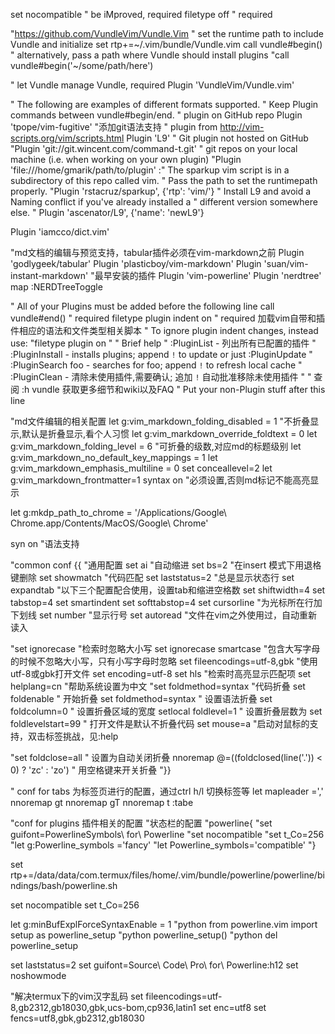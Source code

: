 set nocompatible              " be iMproved, required
filetype off                  " required

"https://github.com/VundleVim/Vundle.Vim
" set the runtime path to include Vundle and initialize
set rtp+=~/.vim/bundle/Vundle.vim
call vundle#begin()
" alternatively, pass a path where Vundle should install plugins
"call vundle#begin('~/some/path/here')

" let Vundle manage Vundle, required
Plugin 'VundleVim/Vundle.vim'

" The following are examples of different formats supported.
" Keep Plugin commands between vundle#begin/end.
" plugin on GitHub repo
Plugin 'tpope/vim-fugitive' "添加git语法支持
" plugin from http://vim-scripts.org/vim/scripts.html
Plugin 'L9'
" Git plugin not hosted on GitHub
"Plugin 'git://git.wincent.com/command-t.git'
" git repos on your local machine (i.e. when working on your own plugin)
"Plugin 'file:///home/gmarik/path/to/plugin'
:" The sparkup vim script is in a subdirectory of this repo called vim.
" Pass the path to set the runtimepath properly.
"Plugin 'rstacruz/sparkup', {'rtp': 'vim/'}
" Install L9 and avoid a Naming conflict if you've already installed a
" different version somewhere else.
" Plugin 'ascenator/L9', {'name': 'newL9'}

Plugin 'iamcco/dict.vim'

"md文档的编辑与预览支持，tabular插件必须在vim-markdown之前
Plugin 'godlygeek/tabular'
Plugin 'plasticboy/vim-markdown'
Plugin 'suan/vim-instant-markdown'
"最早安装的插件
Plugin 'vim-powerline'
Plugin 'nerdtree'
map <F2> :NERDTreeToggle<CR>

" All of your Plugins must be added before the following line
call vundle#end()            " required
filetype plugin indent on    " required 加载vim自带和插件相应的语法和文件类型相关脚本
" To ignore plugin indent changes, instead use:
"filetype plugin on
"
" Brief help
" :PluginList       - 列出所有已配置的插件
" :PluginInstall    - installs plugins; append `!` to update or just :PluginUpdate
" :PluginSearch foo - searches for foo; append `!` to refresh local cache
" :PluginClean      - 清除未使用插件,需要确认; 追加 `!` 自动批准移除未使用插件
"
" 查阅 :h vundle 获取更多细节和wiki以及FAQ
" Put your non-Plugin stuff after this line

"md文件编辑的相关配置
let g:vim_markdown_folding_disabled = 1 "不折叠显示,默认是折叠显示,看个人习惯
let g:vim_markdown_override_foldtext = 0
let g:vim_markdown_folding_level = 6 "可折叠的级数,对应md的标题级别
let g:vim_markdown_no_default_key_mappings = 1
let g:vim_markdown_emphasis_multiline = 0
set conceallevel=2
let g:vim_markdown_frontmatter=1
syntax on "必须设置,否则md标记不能高亮显示 


let g:mkdp_path_to_chrome = '/Applications/Google\ Chrome.app/Contents/MacOS/Google\ Chrome'



syn on                      "语法支持

"common conf {{             "通用配置
set ai                      "自动缩进
set bs=2                    "在insert 模式下用退格键删除
set showmatch               "代码匹配
set laststatus=2            "总是显示状态行
set expandtab               "以下三个配置配合使用，设置tab和缩进空格数
set shiftwidth=4
set tabstop=4
set smartindent
set softtabstop=4
set cursorline              "为光标所在行加下划线
set number                  "显示行号
set autoread                "文件在vim之外使用过，自动重新读入

"set ignorecase              "检索时忽略大小写
set ignorecase smartcase    "包含大写字母的时候不忽略大小写，只有小写字母时忽略
set fileencodings=utf-8,gbk "使用utf-8或gbk打开文件
set encoding=utf-8
set hls                     "检索时高亮显示匹配项
set helplang=cn             "帮助系统设置为中文
"set foldmethod=syntax       "代码折叠
set foldenable              " 开始折叠
set foldmethod=syntax       " 设置语法折叠
set foldcolumn=0            " 设置折叠区域的宽度
setlocal foldlevel=1        " 设置折叠层数为
set foldlevelstart=99       " 打开文件是默认不折叠代码
set mouse=a                 "启动对鼠标的支持，双击标签挑战，见:help

"set foldclose=all          " 设置为自动关闭折叠
nnoremap <space> @=((foldclosed(line('.')) < 0) ? 'zc' : 'zo')<CR>
                            " 用空格键来开关折叠
"}}

" conf for tabs 为标签页进行的配置，通过ctrl h/l 切换标签等
let mapleader =','
nnoremap <C-l> gt
nnoremap <C-h> gT
nnoremap <leader>t :tabe<CR>

"conf for plugins  插件相关的配置
"状态栏的配置
"powerline{
"set guifont=PowerlineSymbols\ for\ Powerline
"set nocompatible
"set t_Co=256
"let g:Powerline_symbols ='fancy'
"let Powerline_symbols='compatible'
"}


set rtp+=/data/data/com.termux/files/home/.vim/bundle/powerline/powerline/bindings/bash/powerline.sh

set nocompatible
set t_Co=256

let g:minBufExplForceSyntaxEnable = 1
"python from powerline.vim import setup as powerline_setup
"python powerline_setup()
"python del powerline_setup

set laststatus=2
set guifont=Source\ Code\ Pro\ for\ Powerline:h12
set noshowmode

"解决termux下的vim汉字乱码
set fileencodings=utf-8,gb2312,gb18030,gbk,ucs-bom,cp936,latin1
set enc=utf8
set fencs=utf8,gbk,gb2312,gb18030
